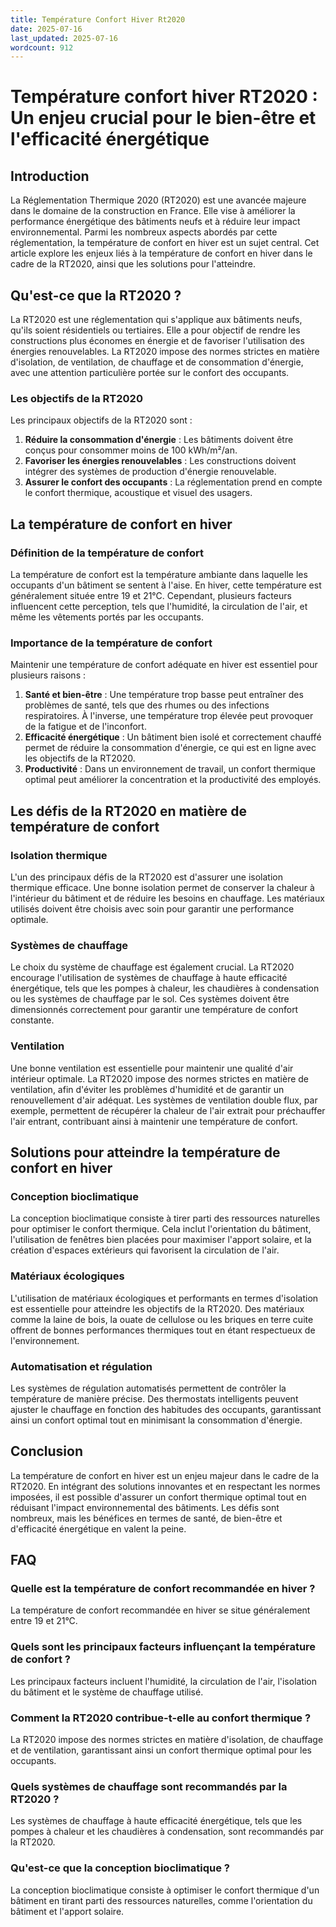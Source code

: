 ```yaml
---
title: Température Confort Hiver Rt2020
date: 2025-07-16
last_updated: 2025-07-16
wordcount: 912
---
```


# Température confort hiver RT2020 : Un enjeu crucial pour le bien-être et l'efficacité énergétique

## Introduction

La Réglementation Thermique 2020 (RT2020) est une avancée majeure dans le domaine de la construction en France. Elle vise à améliorer la performance énergétique des bâtiments neufs et à réduire leur impact environnemental. Parmi les nombreux aspects abordés par cette réglementation, la température de confort en hiver est un sujet central. Cet article explore les enjeux liés à la température de confort en hiver dans le cadre de la RT2020, ainsi que les solutions pour l'atteindre.

## Qu'est-ce que la RT2020 ?

La RT2020 est une réglementation qui s'applique aux bâtiments neufs, qu'ils soient résidentiels ou tertiaires. Elle a pour objectif de rendre les constructions plus économes en énergie et de favoriser l'utilisation des énergies renouvelables. La RT2020 impose des normes strictes en matière d'isolation, de ventilation, de chauffage et de consommation d'énergie, avec une attention particulière portée sur le confort des occupants.

### Les objectifs de la RT2020

Les principaux objectifs de la RT2020 sont :

1. **Réduire la consommation d'énergie** : Les bâtiments doivent être conçus pour consommer moins de 100 kWh/m²/an.
2. **Favoriser les énergies renouvelables** : Les constructions doivent intégrer des systèmes de production d'énergie renouvelable.
3. **Assurer le confort des occupants** : La réglementation prend en compte le confort thermique, acoustique et visuel des usagers.

## La température de confort en hiver

### Définition de la température de confort

La température de confort est la température ambiante dans laquelle les occupants d'un bâtiment se sentent à l'aise. En hiver, cette température est généralement située entre 19 et 21°C. Cependant, plusieurs facteurs influencent cette perception, tels que l'humidité, la circulation de l'air, et même les vêtements portés par les occupants.

### Importance de la température de confort

Maintenir une température de confort adéquate en hiver est essentiel pour plusieurs raisons :

1. **Santé et bien-être** : Une température trop basse peut entraîner des problèmes de santé, tels que des rhumes ou des infections respiratoires. À l'inverse, une température trop élevée peut provoquer de la fatigue et de l'inconfort.
2. **Efficacité énergétique** : Un bâtiment bien isolé et correctement chauffé permet de réduire la consommation d'énergie, ce qui est en ligne avec les objectifs de la RT2020.
3. **Productivité** : Dans un environnement de travail, un confort thermique optimal peut améliorer la concentration et la productivité des employés.

## Les défis de la RT2020 en matière de température de confort

### Isolation thermique

L'un des principaux défis de la RT2020 est d'assurer une isolation thermique efficace. Une bonne isolation permet de conserver la chaleur à l'intérieur du bâtiment et de réduire les besoins en chauffage. Les matériaux utilisés doivent être choisis avec soin pour garantir une performance optimale.

### Systèmes de chauffage

Le choix du système de chauffage est également crucial. La RT2020 encourage l'utilisation de systèmes de chauffage à haute efficacité énergétique, tels que les pompes à chaleur, les chaudières à condensation ou les systèmes de chauffage par le sol. Ces systèmes doivent être dimensionnés correctement pour garantir une température de confort constante.

### Ventilation

Une bonne ventilation est essentielle pour maintenir une qualité d'air intérieur optimale. La RT2020 impose des normes strictes en matière de ventilation, afin d'éviter les problèmes d'humidité et de garantir un renouvellement d'air adéquat. Les systèmes de ventilation double flux, par exemple, permettent de récupérer la chaleur de l'air extrait pour préchauffer l'air entrant, contribuant ainsi à maintenir une température de confort.

## Solutions pour atteindre la température de confort en hiver

### Conception bioclimatique

La conception bioclimatique consiste à tirer parti des ressources naturelles pour optimiser le confort thermique. Cela inclut l'orientation du bâtiment, l'utilisation de fenêtres bien placées pour maximiser l'apport solaire, et la création d'espaces extérieurs qui favorisent la circulation de l'air.

### Matériaux écologiques

L'utilisation de matériaux écologiques et performants en termes d'isolation est essentielle pour atteindre les objectifs de la RT2020. Des matériaux comme la laine de bois, la ouate de cellulose ou les briques en terre cuite offrent de bonnes performances thermiques tout en étant respectueux de l'environnement.

### Automatisation et régulation

Les systèmes de régulation automatisés permettent de contrôler la température de manière précise. Des thermostats intelligents peuvent ajuster le chauffage en fonction des habitudes des occupants, garantissant ainsi un confort optimal tout en minimisant la consommation d'énergie.

## Conclusion

La température de confort en hiver est un enjeu majeur dans le cadre de la RT2020. En intégrant des solutions innovantes et en respectant les normes imposées, il est possible d'assurer un confort thermique optimal tout en réduisant l'impact environnemental des bâtiments. Les défis sont nombreux, mais les bénéfices en termes de santé, de bien-être et d'efficacité énergétique en valent la peine.

## FAQ

### Quelle est la température de confort recommandée en hiver ?

La température de confort recommandée en hiver se situe généralement entre 19 et 21°C.

### Quels sont les principaux facteurs influençant la température de confort ?

Les principaux facteurs incluent l'humidité, la circulation de l'air, l'isolation du bâtiment et le système de chauffage utilisé.

### Comment la RT2020 contribue-t-elle au confort thermique ?

La RT2020 impose des normes strictes en matière d'isolation, de chauffage et de ventilation, garantissant ainsi un confort thermique optimal pour les occupants.

### Quels systèmes de chauffage sont recommandés par la RT2020 ?

Les systèmes de chauffage à haute efficacité énergétique, tels que les pompes à chaleur et les chaudières à condensation, sont recommandés par la RT2020.

### Qu'est-ce que la conception bioclimatique ?

La conception bioclimatique consiste à optimiser le confort thermique d'un bâtiment en tirant parti des ressources naturelles, comme l'orientation du bâtiment et l'apport solaire.